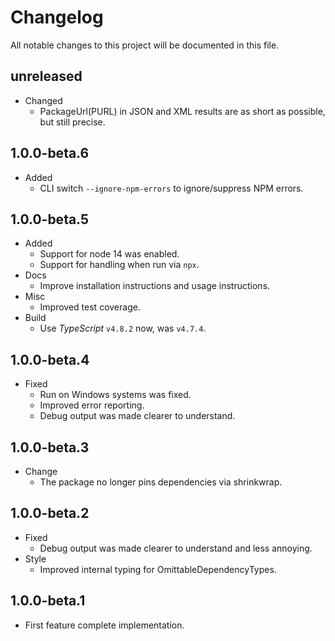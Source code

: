 # Changelog

All notable changes to this project will be documented in this file.

## unreleased

* Changed
  * PackageUrl(PURL) in JSON and XML results are as short as possible, but still precise. 

## 1.0.0-beta.6

* Added
  * CLI switch `--ignore-npm-errors` to ignore/suppress NPM errors.

## 1.0.0-beta.5

* Added
  * Support for node 14 was enabled.
  * Support for handling when run via `npx`.
* Docs
  * Improve installation instructions and usage instructions.
* Misc
  * Improved test coverage.
* Build
  * Use _TypeScript_ `v4.8.2` now, was `v4.7.4`.

## 1.0.0-beta.4

* Fixed
  * Run on Windows systems was fixed.
  * Improved error reporting.
  * Debug output was made clearer to understand.

## 1.0.0-beta.3

* Change
  * The package no longer pins dependencies via shrinkwrap.

## 1.0.0-beta.2

* Fixed
  * Debug output was made clearer to understand and less annoying.
* Style
  * Improved internal typing for OmittableDependencyTypes.

## 1.0.0-beta.1

* First feature complete implementation.
